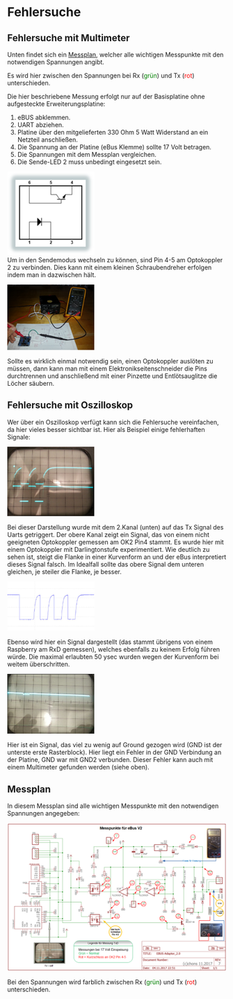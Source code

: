 # Fehlersuche


## Fehlersuche mit Multimeter

Unten findet sich ein [Messplan](#Messplan), welcher alle wichtigen Messpunkte mit den notwendigen Spannungen angibt.

Es wird hier zwischen den Spannungen bei Rx (<span style="color:green">grün</span>) und Tx (<span style="color:red">rot</span>) unterschieden.

Die hier beschriebene Messung erfolgt nur auf der Basisplatine ohne aufgesteckte Erweiterungsplatine:

1. eBUS abklemmen.
2. UART abziehen.
3. Platine über den mitgelieferten 330 Ohm 5 Watt Widerstand an ein Netzteil anschließen.
4. Die Spannung an der Platine (eBus Klemme) sollte 17 Volt betragen.
5. Die Spannungen mit dem Messplan vergleichen.
6. Die Sende-LED 2 muss unbedingt eingesetzt sein.


[<img src="images/optocoupler.png" width="200" alt="optocoupler" title="OK2">](images/optocoupler.png)  
Um in den Sendemodus wechseln zu können, sind Pin 4-5 am Optokoppler 2 zu verbinden.
Dies kann mit einem kleinen Schraubendreher erfolgen indem man in dazwischen hält.

[<img src="images/base-measuring.jpg" width="200" alt="multimeter" title="Messung mit Multimeter">](images/base-measuring.jpg)

Sollte es wirklich einmal notwendig sein, einen Optokoppler auslöten zu müssen, dann kann man mit einem Elektronikseitenschneider
die Pins durchtrennen und anschließend mit einer Pinzette und Entlötsauglitze die Löcher säubern.


## Fehlersuche mit Oszilloskop

Wer über ein Oszilloskop verfügt kann sich die Fehlersuche vereinfachen, da hier vieles besser sichtbar ist.
Hier als Beispiel einige fehlerhaften Signale:

[<img src="images/base-measure-oszi-bad.png" width="200" alt="bad TX" title="schlechtes TX">](images/base-measure-oszi-bad.png)

Bei dieser Darstellung wurde mit dem 2.Kanal (unten) auf das Tx Signal des Uarts getriggert.
Der obere Kanal zeigt ein Signal, das von einem nicht geeigneten Optokoppler gemessen am OK2 Pin4 stammt.
Es wurde hier mit einem Optokoppler mit Darlingtonstufe experimentiert.
Wie deutlich zu sehen ist, steigt die Flanke in einer Kurvenform an und der eBus interpretiert dieses Signal falsch.
Im Idealfall sollte das obere Signal dem unteren gleichen, je steiler die Flanke, je besser.

[<img src="images/base-measure-wave.png" width="200" alt="bad RX" title="schlechtes RX">](images/base-measure-wave.png)

Ebenso wird hier ein Signal dargestellt (das stammt übrigens von einem Raspberry am RxD gemessen), welches ebenfalls zu keinem Erfolg führen würde.
Die maximal erlaubten 50 ysec wurden wegen der Kurvenform bei weitem überschritten.

[<img src="images/base-measure-oszi-bad2.jpg" width="200" alt="bad TX 2" title="schlechtes RX">](images/base-measure-oszi-bad2.jpg)

Hier ist ein Signal, das viel zu wenig auf Ground gezogen wird (GND ist der unterste erste Rasterblock).
Hier liegt ein Fehler in der GND Verbindung an der Platine, GND war mit GND2 verbunden.
Dieser Fehler kann auch mit einem Multimeter gefunden werden (siehe oben).


## Messplan

In diesem Messplan sind alle wichtigen Messpunkte mit den notwendigen Spannungen angegeben:

[<img src="images/base-measure-values.png" width="800" alt="measure plan" title="Messplan">](images/base-measure-values.png)

Bei den Spannungen wird farblich zwischen Rx (<span style="color:green">grün</span>) und Tx (<span style="color:red">rot</span>) unterschieden.
